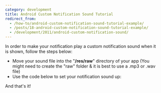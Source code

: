 ```yaml
---
category: development
title: Android Custom Notification Sound Tutorial
redirect_from:
  - /how-to/android-custom-notification-sound-tutorial-example/
  - /posts/18-android-custom-notification-sound-tutorial-example/
  - /development/2011/android-custom-notification-sound/
---
```


<p>In order to make your notification play a custom notification sound when it is shown, follow the steps below:</p>

<ul>
	<li>Move your sound file into the &quot;<strong>/res/raw</strong>&quot; directory of your app (You might need to create the &quot;raw&quot; folder &amp; it is best to use a .mp3 or .wav file)</li>
	<li>Use the code below to set your notification sound up:</li>
</ul>
<script src="https://gist.github.com/maxmumford/7695709.js"></script>

<p>And that&#39;s it!</p>
